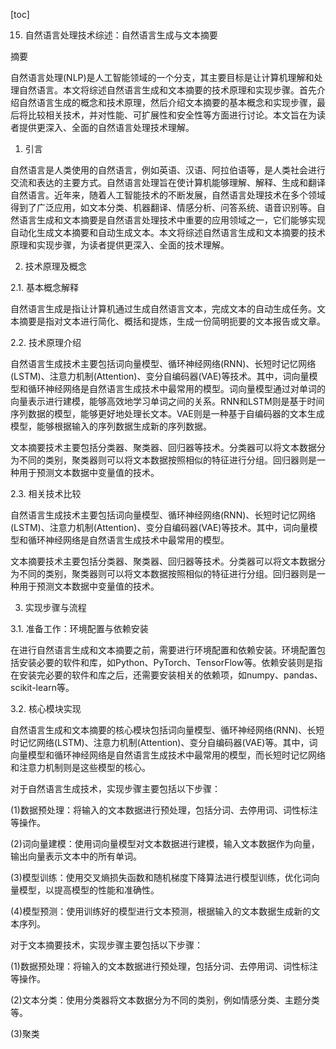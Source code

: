 
[toc]                    
                
                
15. 自然语言处理技术综述：自然语言生成与文本摘要

摘要

自然语言处理(NLP)是人工智能领域的一个分支，其主要目标是让计算机理解和处理自然语言。本文将综述自然语言生成和文本摘要的技术原理和实现步骤。首先介绍自然语言生成的概念和技术原理，然后介绍文本摘要的基本概念和实现步骤，最后将比较相关技术，并对性能、可扩展性和安全性等方面进行讨论。本文旨在为读者提供更深入、全面的自然语言处理技术理解。

1. 引言

自然语言是人类使用的自然语言，例如英语、汉语、阿拉伯语等，是人类社会进行交流和表达的主要方式。自然语言处理旨在使计算机能够理解、解释、生成和翻译自然语言。近年来，随着人工智能技术的不断发展，自然语言处理技术在多个领域得到了广泛应用，如文本分类、机器翻译、情感分析、问答系统、语音识别等。自然语言生成和文本摘要是自然语言处理技术中重要的应用领域之一，它们能够实现自动化生成文本摘要和自动生成文本。本文将综述自然语言生成和文本摘要的技术原理和实现步骤，为读者提供更深入、全面的技术理解。

2. 技术原理及概念

2.1. 基本概念解释

自然语言生成是指让计算机通过生成自然语言文本，完成文本的自动生成任务。文本摘要是指对文本进行简化、概括和提炼，生成一份简明扼要的文本报告或文章。

2.2. 技术原理介绍

自然语言生成技术主要包括词向量模型、循环神经网络(RNN)、长短时记忆网络(LSTM)、注意力机制(Attention)、变分自编码器(VAE)等技术。其中，词向量模型和循环神经网络是自然语言生成技术中最常用的模型。词向量模型通过对单词的向量表示进行建模，能够高效地学习单词之间的关系。RNN和LSTM则是基于时间序列数据的模型，能够更好地处理长文本。VAE则是一种基于自编码器的文本生成模型，能够根据输入的序列数据生成新的序列数据。

文本摘要技术主要包括分类器、聚类器、回归器等技术。分类器可以将文本数据分为不同的类别，聚类器则可以将文本数据按照相似的特征进行分组。回归器则是一种用于预测文本数据中变量值的技术。

2.3. 相关技术比较

自然语言生成技术主要包括词向量模型、循环神经网络(RNN)、长短时记忆网络(LSTM)、注意力机制(Attention)、变分自编码器(VAE)等技术。其中，词向量模型和循环神经网络是自然语言生成技术中最常用的模型。

文本摘要技术主要包括分类器、聚类器、回归器等技术。分类器可以将文本数据分为不同的类别，聚类器则可以将文本数据按照相似的特征进行分组。回归器则是一种用于预测文本数据中变量值的技术。

3. 实现步骤与流程

3.1. 准备工作：环境配置与依赖安装

在进行自然语言生成和文本摘要之前，需要进行环境配置和依赖安装。环境配置包括安装必要的软件和库，如Python、PyTorch、TensorFlow等。依赖安装则是指在安装完必要的软件和库之后，还需要安装相关的依赖项，如numpy、pandas、scikit-learn等。

3.2. 核心模块实现

自然语言生成和文本摘要的核心模块包括词向量模型、循环神经网络(RNN)、长短时记忆网络(LSTM)、注意力机制(Attention)、变分自编码器(VAE)等。其中，词向量模型和循环神经网络是自然语言生成技术中最常用的模型，而长短时记忆网络和注意力机制则是这些模型的核心。

对于自然语言生成技术，实现步骤主要包括以下步骤：

(1)数据预处理：将输入的文本数据进行预处理，包括分词、去停用词、词性标注等操作。

(2)词向量建模：使用词向量模型对文本数据进行建模，输入文本数据作为向量，输出向量表示文本中的所有单词。

(3)模型训练：使用交叉熵损失函数和随机梯度下降算法进行模型训练，优化词向量模型，以提高模型的性能和准确性。

(4)模型预测：使用训练好的模型进行文本预测，根据输入的文本数据生成新的文本序列。

对于文本摘要技术，实现步骤主要包括以下步骤：

(1)数据预处理：将输入的文本数据进行预处理，包括分词、去停用词、词性标注等操作。

(2)文本分类：使用分类器将文本数据分为不同的类别，例如情感分类、主题分类等。

(3)聚类

